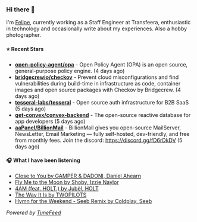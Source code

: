 ### Hi there 👋

I'm [Felipe](https://felipevm.com), currently working as a Staff Engineer at Transfeera, enthusiastic in technology and occasionally write about my experiences. Also a hobby photographer.

#### ⭐ Recent Stars
- **[open-policy-agent/opa](https://github.com/open-policy-agent/opa)** - Open Policy Agent (OPA) is an open source, general-purpose policy engine. (4 days ago)
- **[bridgecrewio/checkov](https://github.com/bridgecrewio/checkov)** - Prevent cloud misconfigurations and find vulnerabilities during build-time in infrastructure as code, container images and open source packages with Checkov by Bridgecrew. (4 days ago)
- **[tesseral-labs/tesseral](https://github.com/tesseral-labs/tesseral)** - Open source auth infrastructure for B2B SaaS (5 days ago)
- **[get-convex/convex-backend](https://github.com/get-convex/convex-backend)** - The open-source reactive database for app developers (5 days ago)
- **[aaPanel/BillionMail](https://github.com/aaPanel/BillionMail)** - BillionMail gives you open-source MailServer, NewsLetter,  Email Marketing — fully self-hosted, dev-friendly, and free from monthly fees. Join the discord: https://discord.gg/fD6rDkDV (5 days ago)

#### 🎧 What I have been listening
- [Close to You by GAMPER &amp; DADONI, Daniel Ahearn](https://open.spotify.com/track/3NTo2DIPvUkSVL7eVKwc0c)
- [Fly Me to the Moon by Shoby, Izzie Naylor](https://open.spotify.com/track/2J1GuLjv1SkrsbMfyRBoaQ)
- [4AM (feat. HOLT.) by Jubël, HOLT](https://open.spotify.com/track/5Wg6cZxFJ1xkaWGNUUuIOc)
- [The Way It Is by TWOPILOTS](https://open.spotify.com/track/6pSNRgtbbqRYgpwkVQqi3Z)
- [Hymn for the Weekend - Seeb Remix by Coldplay, Seeb](https://open.spotify.com/track/6s3GEN8wK0OMzzzZbXj0fu)

_Powered by [TuneFeed](https://tunefeed.app?ref=github.com)_
